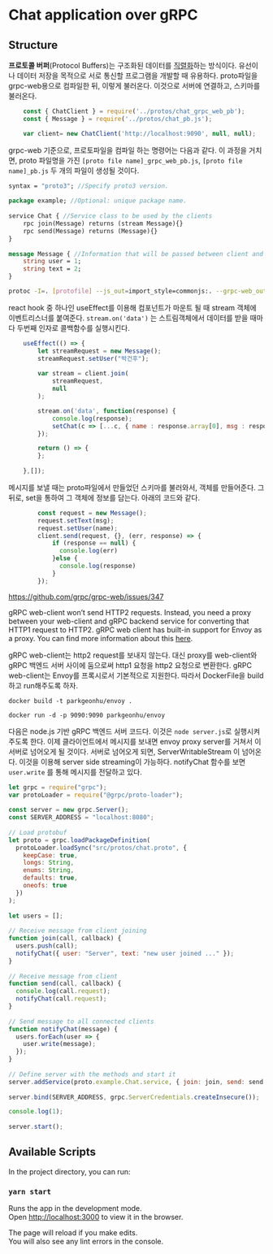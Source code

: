 # Chat application over gRPC

## Structure

**프로토콜 버퍼**(Protocol Buffers)는 구조화된 데이터를 [직렬화](https://ko.wikipedia.org/wiki/직렬화)하는 방식이다. 유선이나 데이터 저장을 목적으로 서로 통신할 프로그램을 개발할 때 유용하다. proto파일을 grpc-web용으로 컴파일한 뒤, 이렇게 불러온다. 이것으로 서버에 연결하고, 스키마를 불러온다.

```javascript
    const { ChatClient } = require('../protos/chat_grpc_web_pb');
    const { Message } = require('../protos/chat_pb.js');

    var client= new ChatClient('http://localhost:9090', null, null);
```



grpc-web 기준으로, 프로토파일을 컴파일 하는 명령어는 다음과 같다. 이 과정을 거치면, proto 파일명을 가진 `[proto file name]_grpc_web_pb.js`, `[proto file name]_pb.js` 두 개의 파일이 생성될 것이다.

```protobuf
syntax = "proto3"; //Specify proto3 version.
 
package example; //Optional: unique package name.
 
service Chat { //Service class to be used by the clients
    rpc join(Message) returns (stream Message){}
    rpc send(Message) returns (Message){}
}
 
message Message { //Information that will be passed between client and service
    string user = 1;
    string text = 2;
}
```

```bash
protoc -I=. [protofile] --js_out=import_style=commonjs:. --grpc-web_out=import_style=commonjs,mode=grpcwebtext:.
```



react hook 중 하나인 useEffect를 이용해 컴포넌트가 마운트 될 때 stream 객체에 이벤트리스너를 붙여준다. `stream.on('data')` 는 스트림객체에서 데이터를 받을 때마다 두번째 인자로 콜백함수를 실행시킨다.

```javascript
    useEffect(() => {
        let streamRequest = new Message();
        streamRequest.setUser("박건후");
        
        var stream = client.join(
            streamRequest,
            null
        );

        stream.on('data', function(response) {
            console.log(response);
            setChat(c => [...c, { name : response.array[0], msg : response.array[1] }]);
        });

        return () => {
        };
        
    },[]);
```



메시지를 보낼 때는 proto파일에서 만들었던 스키마를 불러와서, 객체를 만들어준다. 그 뒤로, set을 통하여 그 객체에 정보를 담는다. 아래의 코드와 같다.

```javascript
        const request = new Message();
        request.setText(msg);
        request.setUser(name);
        client.send(request, {}, (err, response) => {
            if (response == null) {
              console.log(err)
            }else {
              console.log(response)
            }
        });
```



https://github.com/grpc/grpc-web/issues/347

gRPC web-client won’t send HTTP2 requests. Instead, you need a proxy between your web-client and gRPC backend service for converting that HTTP1 request to HTTP2. gRPC web client has built-in support for Envoy as a proxy. You can find more information about this [here](https://grpc.io/blog/state-of-grpc-web#f2).

gRPC web-client는 http2 request를 보내지 않는다. 대신 proxy를 web-client와 gRPC 백엔드 서버 사이에 둠으로써 http1 요청을 http2 요청으로 변환한다. gRPC web-client는 Envoy를 프록시로서 기본적으로 지원한다. 따라서 DockerFile을 build하고 run해주도록 하자.

```
docker build -t parkgeonhu/envoy .
```

```
docker run -d -p 9090:9090 parkgeonhu/envoy
```



다음은 node.js 기반 gRPC 백엔드 서버 코드다. 이것은 `node server.js`로 실행시켜주도록 한다. 이제 클라이언트에서 메시지를 보내면 envoy proxy server를 거쳐서 이 서버로 넘어오게 될 것이다. 서버로 넘어오게 되면, ServerWritableStream 이 넘어온다. 이것을 이용해 server side streaming이 가능하다. notifyChat 함수를 보면 `user.write` 를 통해 메시지를 전달하고 있다.

```javascript
let grpc = require("grpc");
var protoLoader = require("@grpc/proto-loader");
 
const server = new grpc.Server();
const SERVER_ADDRESS = "localhost:8080";
 
// Load protobuf
let proto = grpc.loadPackageDefinition(
  protoLoader.loadSync("src/protos/chat.proto", {
    keepCase: true,
    longs: String,
    enums: String,
    defaults: true,
    oneofs: true
  })
);
 
let users = [];
 
// Receive message from client joining
function join(call, callback) {
  users.push(call);
  notifyChat({ user: "Server", text: "new user joined ..." });
}
 
// Receive message from client
function send(call, callback) {
  console.log(call.request);
  notifyChat(call.request);
}
 
// Send message to all connected clients
function notifyChat(message) {
  users.forEach(user => {
    user.write(message);
  });
}
 
// Define server with the methods and start it
server.addService(proto.example.Chat.service, { join: join, send: send });
 
server.bind(SERVER_ADDRESS, grpc.ServerCredentials.createInsecure());

console.log(1);
 
server.start();
```





## Available Scripts

In the project directory, you can run:

### `yarn start`

Runs the app in the development mode.<br />
Open [http://localhost:3000](http://localhost:3000) to view it in the browser.

The page will reload if you make edits.<br />
You will also see any lint errors in the console.